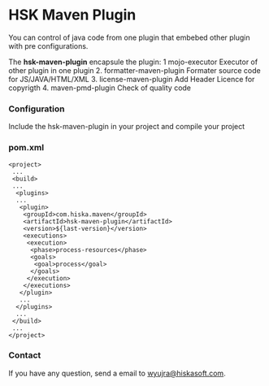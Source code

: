 # HSK Maven Plugin

You can control of java code from one plugin that embebed other plugin with pre configurations.

The **hsk-maven-plugin** encapsule the plugin:
 1 mojo-executor
   Executor of other plugin in one plugin
 2. formatter-maven-plugin
   Formater source code for JS/JAVA/HTML/XML
 3. license-maven-plugin
   Add Header Licence for copyrigth 
 4. maven-pmd-plugin
   Check of quality code

### Configuration

Include the hsk-maven-plugin in your project and compile your project 
### pom.xml
```
<project>
 ...
 <build>
 ...
  <plugins>
  ...
   <plugin>
    <groupId>com.hiska.maven</groupId>
    <artifactId>hsk-maven-plugin</artifactId>
    <version>${last-version}</version>
    <executions>
     <execution>
      <phase>process-resources</phase>
      <goals>
       <goal>process</goal>       
      </goals>
     </execution>
    </executions>
   </plugin>
   ...
  </plugins>
  ...
 </build>
 ...
</project>
```
### Contact

If you have any question, send a email to wyujra@hiskasoft.com.
